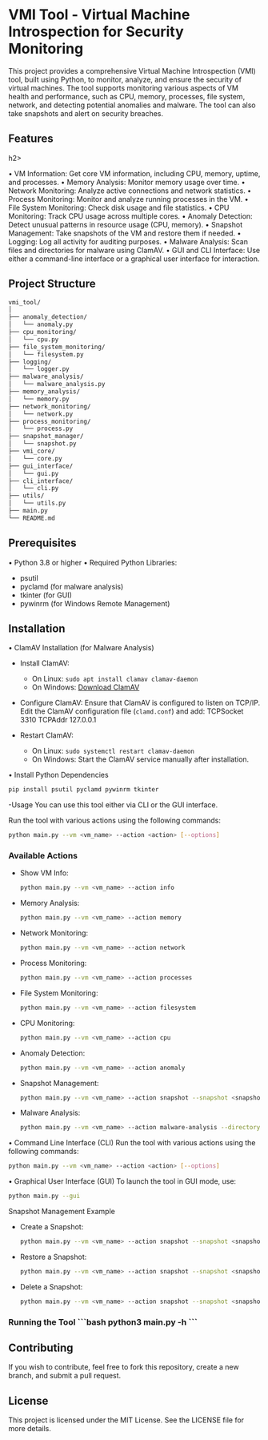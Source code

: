<h1>VMI Tool - Virtual Machine Introspection for Security Monitoring</h1>
This project provides a comprehensive Virtual Machine Introspection (VMI) tool, built using Python, to monitor, analyze, and ensure the security of virtual machines. The tool supports monitoring various aspects of VM health and performance, such as CPU, memory, processes, file system, network, and detecting potential anomalies and malware. The tool can also take snapshots and alert on security breaches.

<h2>Features</h2>h2>

•	VM Information: Get core VM information, including CPU, memory, uptime, and processes.
•	Memory Analysis: Monitor memory usage over time.
•	Network Monitoring: Analyze active connections and network statistics.
•	Process Monitoring: Monitor and analyze running processes in the VM.
•	File System Monitoring: Check disk usage and file statistics.
•	CPU Monitoring: Track CPU usage across multiple cores.
•	Anomaly Detection: Detect unusual patterns in resource usage (CPU, memory).
•	Snapshot Management: Take snapshots of the VM and restore them if needed.
•	Logging: Log all activity for auditing purposes.
•	Malware Analysis: Scan files and directories for malware using ClamAV.
•	GUI and CLI Interface: Use either a command-line interface or a graphical user interface for interaction.

<h2>Project Structure</h2>

```bash
vmi_tool/
│
├── anomaly_detection/
│   └── anomaly.py
├── cpu_monitoring/
│   └── cpu.py
├── file_system_monitoring/
│   └── filesystem.py
├── logging/
│   └── logger.py
├── malware_analysis/
│   └── malware_analysis.py
├── memory_analysis/
│   └── memory.py
├── network_monitoring/
│   └── network.py
├── process_monitoring/
│   └── process.py
├── snapshot_manager/
│   └── snapshot.py
├── vmi_core/
│   └── core.py
├── gui_interface/
│   └── gui.py
├── cli_interface/
│   └── cli.py
├── utils/
│   └── utils.py
├── main.py
└── README.md
```

<h2>Prerequisites</h2>

•	Python 3.8 or higher
•	Required Python Libraries:
-	psutil
-	pyclamd (for malware analysis)
-	tkinter (for GUI)
-	pywinrm (for Windows Remote Management)

<h2>Installation</h2>

• ClamAV Installation (for Malware Analysis)

- Install ClamAV:
  - On Linux: `sudo apt install clamav clamav-daemon`
  - On Windows: [Download ClamAV](https://www.clamav.net/downloadsotherversions)
  
- Configure ClamAV: Ensure that ClamAV is configured to listen on TCP/IP.
  Edit the ClamAV configuration file (`clamd.conf`) and add:
  TCPSocket 3310
  TCPAddr 127.0.0.1

- Restart ClamAV:
  - On Linux: `sudo systemctl restart clamav-daemon`
  - On Windows: Start the ClamAV service manually after installation.

• Install Python Dependencies
 
```bash
pip install psutil pyclamd pywinrm tkinter
```
 -Usage
You can use this tool either via CLI or the GUI interface.

Run the tool with various actions using the following commands:
```bash
python main.py --vm <vm_name> --action <action> [--options]
```
 <h3>Available Actions</h3>
 
- Show VM Info:
  ```bash
  python main.py --vm <vm_name> --action info
  ```
- Memory Analysis:
  ```bash
  python main.py --vm <vm_name> --action memory
  ```
- Network Monitoring:
  ```bash
  python main.py --vm <vm_name> --action network
  ```
- Process Monitoring:
  ```bash
  python main.py --vm <vm_name> --action processes
  ```
- File System Monitoring:
  ```bash
  python main.py --vm <vm_name> --action filesystem
  ```
- CPU Monitoring:
  ```bash
  python main.py --vm <vm_name> --action cpu
  ```
- Anomaly Detection:
  ```bash
  python main.py --vm <vm_name> --action anomaly
  ```
- Snapshot Management:
  ```bash
  python main.py --vm <vm_name> --action snapshot --snapshot <snapshot_name> --operation [create|restore|delete]
  ```
- Malware Analysis:
  ```bash
  python main.py --vm <vm_name> --action malware-analysis --directory <directory_path>
  ```
• Command Line Interface (CLI)
Run the tool with various actions using the following commands:
```bash
python main.py --vm <vm_name> --action <action> [--options]
```

• Graphical User Interface (GUI)
To launch the tool in GUI mode, use:
```bash
python main.py --gui
```
Snapshot Management Example

- Create a Snapshot:
  ```bash
  python main.py --vm <vm_name> --action snapshot --snapshot <snapshot_name> --operation create
  ```

- Restore a Snapshot:
  ```bash
  python main.py --vm <vm_name> --action snapshot --snapshot <snapshot_name> --operation restore
  ```

- Delete a Snapshot:
  ```bash
  python main.py --vm <vm_name> --action snapshot --snapshot <snapshot_name> --operation delete
  ```

<h3>Running the Tool
```bash
python3 main.py -h
 ```
<h2>Contributing</h2>

If you wish to contribute, feel free to fork this repository, create a new branch, and submit a pull request.

<h2>License</h2>

This project is licensed under the MIT License. See the LICENSE file for more details.



